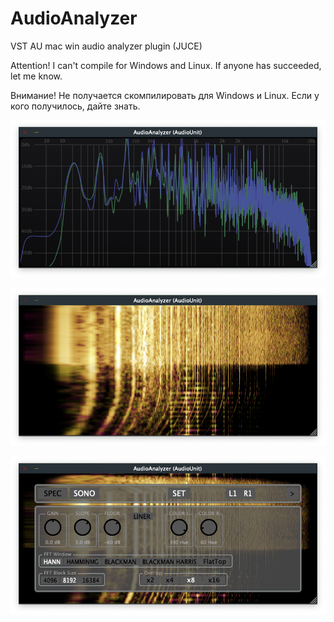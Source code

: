 # AudioAnalyzer
VST AU mac win audio analyzer plugin (JUCE)

Attention! I can't compile for Windows and Linux. If anyone has succeeded, let me know.

Внимание! Не получается скомпилировать для Windows и Linux. Если у кого  получилось, дайте знать.


![screenshot1](spectrogram.png  "Spectrogram")


![screenshot2](sonogram.png  "Sonogram")


![screenshot3](options.png  "Options")

